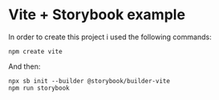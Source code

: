 # Vite + Storybook example

In order to create this project i used the following commands:

```
npm create vite
```

And then:
```
npx sb init --builder @storybook/builder-vite
npm run storybook
```
